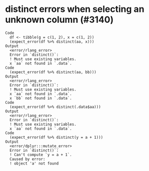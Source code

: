 # distinct errors when selecting an unknown column (#3140)

    Code
      df <- tibble(g = c(1, 2), x = c(1, 2))
      (expect_error(df %>% distinct(aa, x)))
    Output
      <error/rlang_error>
      Error in `distinct()`:
      ! Must use existing variables.
      x `aa` not found in `.data`.
    Code
      (expect_error(df %>% distinct(aa, bb)))
    Output
      <error/rlang_error>
      Error in `distinct()`:
      ! Must use existing variables.
      x `aa` not found in `.data`.
      x `bb` not found in `.data`.
    Code
      (expect_error(df %>% distinct(.data$aa)))
    Output
      <error/rlang_error>
      Error in `distinct()`:
      ! Must use existing variables.
      x `aa` not found in `.data`.
    Code
      (expect_error(df %>% distinct(y = a + 1)))
    Output
      <error/dplyr:::mutate_error>
      Error in `distinct()`:
      ! Can't compute `y = a + 1`.
      Caused by error:
      ! object 'a' not found

